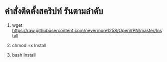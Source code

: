 # คำสั่งติดตั้งสคริปท์ รันตามลำดับ

1. wget https://raw.githubusercontent.com/nevermore1258/OpenVPN/master/Install

2. chmod +x Install

3. bash Install
